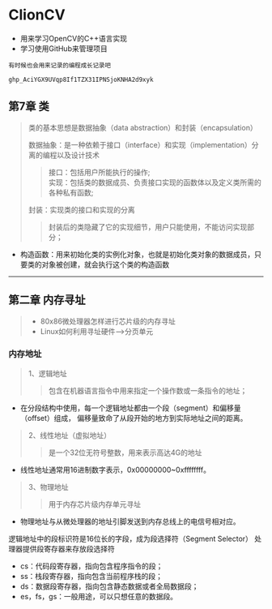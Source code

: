 # ClionCV
+ 用来学习OpenCV的C++语言实现
+ 学习使用GitHub来管理项目

`有时候也会用来记录的编程成长记录吧`

`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`

## 第7章 类
> 类的基本思想是数据抽象（data abstraction）和封装（encapsulation）
> 
> 数据抽象：是一种依赖于接口（interface）和实现（implementation）分离的编程以及设计技术
>>接口：包括用户所能执行的操作;   
>>实现：包括类的数据成员、负责接口实现的函数体以及定义类所需的各种私有函数;
> 
> 封装：实现类的接口和实现的分离
> >封装后的类隐藏了它的实现细节，用户只能使用，不能访问实现部分；

+ 构造函数：用来初始化类的实例化对象，也就是初始化类对象的数据成员，只要类的对象被创建，就会执行这个类的构造函数

---
## 第二章 内存寻址
>+ 80x86微处理器怎样进行芯片级的内存寻址
>+ Linux如何利用寻址硬件-->分页单元

### 内存地址
> 1、逻辑地址
> > 包含在机器语言指令中用来指定一个操作数或一条指令的地址；
+ 在分段结构中使用，每一个逻辑地址都由一个段（segment）和偏移量（offset）组成，
    偏移量致命了从段开始的地方到实际地址之间的距离。
> 2、线性地址（虚拟地址）
> > 是一个32位无符号整数，用来表示高达4G的地址
+ 线性地址通常用16进制数字表示，0x00000000~0xffffffff。
> 3、物理地址
> > 用于内存芯片级内存单元寻址
+ 物理地址与从微处理器的地址引脚发送到内存总线上的电信号相对应。

逻辑地址中的段标识符是16位长的字段，成为段选择符（Segment Selector）
处理器提供段寄存器来存放段选择符
+ cs：代码段寄存器，指向包含程序指令的段；
+ ss：栈段寄存器，指向包含当前程序栈的段；
+ ds：数据段寄存器，指向包含静态数据或者全局数据段；
+ es，fs，gs：一般用途，可以只想任意的数据段。